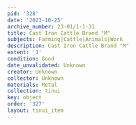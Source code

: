 ```yaml
---
pid: '328'
date: '2023-10-25'
archive_number: 23-01/1-1-31
title: Cast Iron Cattle Brand "M"
subjects: Farming|Cattle|Animals|Work
description: Cast Iron Cattle Brand "M"
extent: '1'
condition: Good
date_unvalidated: Unknown
creator: Unknown
collector: Unknown
materials: Metal
collection: tinui
key: object
order: '327'
layout: tinui_item
---
```

